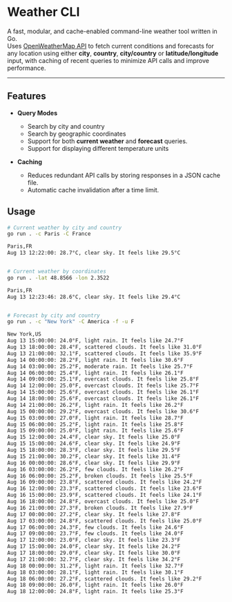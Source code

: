 # Weather CLI

A fast, modular, and cache-enabled command-line weather tool written in Go.  
Uses [OpenWeatherMap API](https://openweathermap.org/api) to fetch current conditions and forecasts for any location using either **city**, **country**, **city/country** or **latitude/longitude** input, with caching of recent queries to minimize API calls and improve performance.

---

## Features

- **Query Modes**
  - Search by city and country
  - Search by geographic coordinates
  - Support for both **current weather** and **forecast** queries.
  - Support for displaying different temperature units

- **Caching**
  - Reduces redundant API calls by storing responses in a JSON cache file.
  - Automatic cache invalidation after a time limit.

## Usage

```bash
# Current weather by city and country
go run . -c Paris -C France

Paris,FR
Aug 13 12:22:00: 28.7°C, clear sky. It feels like 29.5°C


# Current weather by coordinates
go run . -lat 48.8566 -lon 2.3522

Paris,FR
Aug 13 12:23:46: 28.6°C, clear sky. It feels like 29.4°C


# Forecast by city and country
go run . -c "New York" -C America -f -u F

New York,US
Aug 13 15:00:00: 24.0°F, light rain. It feels like 24.7°F
Aug 13 18:00:00: 28.4°F, scattered clouds. It feels like 31.0°F
Aug 13 21:00:00: 32.1°F, scattered clouds. It feels like 35.9°F
Aug 14 00:00:00: 28.2°F, light rain. It feels like 30.6°F
Aug 14 03:00:00: 25.2°F, moderate rain. It feels like 25.7°F
Aug 14 06:00:00: 25.4°F, light rain. It feels like 26.1°F
Aug 14 09:00:00: 25.1°F, overcast clouds. It feels like 25.8°F
Aug 14 12:00:00: 25.0°F, overcast clouds. It feels like 25.7°F
Aug 14 15:00:00: 25.6°F, overcast clouds. It feels like 26.1°F
Aug 14 18:00:00: 25.6°F, overcast clouds. It feels like 26.1°F
Aug 14 21:00:00: 26.2°F, light rain. It feels like 26.2°F
Aug 15 00:00:00: 29.2°F, overcast clouds. It feels like 30.6°F
Aug 15 03:00:00: 27.0°F, light rain. It feels like 28.7°F
Aug 15 06:00:00: 25.2°F, light rain. It feels like 25.8°F
Aug 15 09:00:00: 25.0°F, light rain. It feels like 25.6°F
Aug 15 12:00:00: 24.4°F, clear sky. It feels like 25.0°F
Aug 15 15:00:00: 24.6°F, clear sky. It feels like 24.9°F
Aug 15 18:00:00: 28.3°F, clear sky. It feels like 29.5°F
Aug 15 21:00:00: 30.2°F, clear sky. It feels like 31.4°F
Aug 16 00:00:00: 28.6°F, clear sky. It feels like 29.9°F
Aug 16 03:00:00: 26.2°F, few clouds. It feels like 26.2°F
Aug 16 06:00:00: 25.2°F, broken clouds. It feels like 25.5°F
Aug 16 09:00:00: 23.8°F, scattered clouds. It feels like 24.2°F
Aug 16 12:00:00: 23.3°F, scattered clouds. It feels like 23.6°F
Aug 16 15:00:00: 23.9°F, scattered clouds. It feels like 24.1°F
Aug 16 18:00:00: 24.8°F, overcast clouds. It feels like 25.0°F
Aug 16 21:00:00: 27.3°F, broken clouds. It feels like 27.9°F
Aug 17 00:00:00: 27.2°F, clear sky. It feels like 27.8°F
Aug 17 03:00:00: 24.8°F, scattered clouds. It feels like 25.0°F
Aug 17 06:00:00: 24.3°F, few clouds. It feels like 24.6°F
Aug 17 09:00:00: 23.7°F, few clouds. It feels like 24.0°F
Aug 17 12:00:00: 23.0°F, clear sky. It feels like 23.3°F
Aug 17 15:00:00: 24.0°F, clear sky. It feels like 24.2°F
Aug 17 18:00:00: 29.0°F, clear sky. It feels like 30.0°F
Aug 17 21:00:00: 32.7°F, clear sky. It feels like 34.2°F
Aug 18 00:00:00: 31.2°F, light rain. It feels like 32.7°F
Aug 18 03:00:00: 28.1°F, light rain. It feels like 30.1°F
Aug 18 06:00:00: 27.2°F, scattered clouds. It feels like 29.2°F
Aug 18 09:00:00: 26.0°F, light rain. It feels like 26.0°F
Aug 18 12:00:00: 24.8°F, light rain. It feels like 25.3°F
```